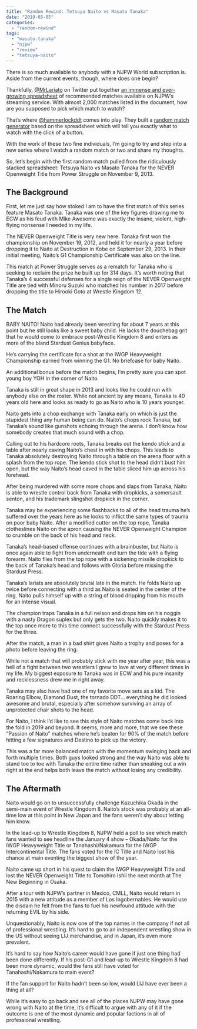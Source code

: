 ```yaml
---
title: "Random Rewind: Tetsuya Naito vs Masato Tanaka"
date: "2019-03-05"
categories: 
  - "random-rewind"
tags: 
  - "masato-tanaka"
  - "njpw"
  - "review"
  - "tetsuya-naito"
---
```


There is so much available to anybody with a NJPW World subscription is. Aside from the current events, though, where does one begin?

Thankfully, [@MrLariato](https://twitter.com/mrlariato) on Twitter put together [an immense and ever-growing spreadsheet](https://docs.google.com/spreadsheets/d/1ZsZCBTpKjHzdbCpKZ1No1KAdpmOd2OcgSMfC1-oa7pI/) of recommended matches available on NJPW’s streaming service. With almost 2,000 matches listed in the document, how are you supposed to pick which match to watch?

That’s where [@hammerlockddt](https://twitter.com/hammerlockddt) comes into play. They built a [random match generator](http://whatnjpwmatchshouldiwatch.surge.sh/) based on the spreadsheet which will tell you exactly what to watch with the click of a button.

With the work of these two fine individuals, I’m going to try and step into a new series where I watch a random match or two and share my thoughts.

So, let’s begin with the first random match pulled from the ridiculously stacked spreadsheet: Tetsuya Naito vs Masato Tanaka for the NEVER Openweight Title from Power Struggle on November 9, 2013.

## The Background

First, let me just say how stoked I am to have the first match of this series feature Masato Tanaka. Tanaka was one of the key figures drawing me to ECW as his feud with Mike Awesome was exactly the insane, violent, high-flying nonsense I needed in my life.

The NEVER Openweight Title is very new here. Tanaka first won the championship on November 19, 2012, and held it for nearly a year before dropping it to Naito at Destruction in Kobe on September 29, 2013. In their initial meeting, Naito’s G1 Championship Certificate was also on the line.

This match at Power Struggle serves as a rematch for Tanaka who is seeking to reclaim the prize he built up for 314 days. It’s worth noting that Tanaka’s 4 successful defenses for a single reign of the NEVER Openweight Title are tied with Minoru Suzuki who matched his number in 2017 before dropping the title to Hirooki Goto at Wrestle Kingdom 12.

## The Match

BABY NAITO! Naito had already been wrestling for about 7 years at this point but he still looks like a sweet baby child. He lacks the douchebag grit that he would come to embrace post-Wrestle Kingdom 8 and enters as more of the bland Stardust Genius babyface.

He’s carrying the certificate for a shot at the IWGP Heavyweight Championship earned from winning the G1. No briefcase for baby Naito.

An additional bonus before the match begins, I’m pretty sure you can spot young boy YOH in the corner of Naito.

Tanaka is still in great shape in 2013 and looks like he could run with anybody else on the roster. While not ancient by any means, Tanaka is 40 years old here and looks as ready to go as Naito who is 10 years younger.

Naito gets into a chop exchange with Tanaka early on which is just the stupidest thing any human being can do. Naito’s chops rock Tanaka, but Tanaka’s sound like gunshots echoing through the arena. I don’t know how somebody creates that much sound with a chop.

Calling out to his hardcore roots, Tanaka breaks out the kendo stick and a table after nearly caving Naito’s chest in with his chops. This leads to Tanaka absolutely destroying Naito through a table on the arena floor with a splash from the top rope. The kendo stick shot to the head didn’t bust him open, but the way Naito’s head caved in the table sliced him up across his forehead.

After being murdered with some more chops and slaps from Tanaka, Naito is able to wrestle control back from Tanaka with dropkicks, a somersault senton, and his trademark slingshot dropkick in the corner.

Tanaka may be experiencing some flashbacks to all of the head trauma he’s suffered over the years here as he looks to inflict the same types of trauma on poor baby Naito. After a modified cutter on the top rope, Tanaka clotheslines Naito on the apron causing the NEVER Openweight Champion to crumble on the back of his head and neck.

Tanaka’s head-based offense continues with a brainbuster, but Naito is once again able to fight from underneath and turn the tide with a flying forearm. Naito flies from the top rope with a sickening missile dropkick to the back of Tanaka’s head and follows with Gloria before missing the Stardust Press.

Tanaka’s lariats are absolutely brutal late in the match. He folds Naito up twice before connecting with a third as Naito is seated in the center of the ring. Naito pulls himself up with a string of blood dripping from his mouth for an intense visual.

The champion traps Tanaka in a full nelson and drops him on his noggin with a nasty Dragon suplex but only gets the two. Naito quickly makes it to the top once more to this time connect successfully with the Stardust Press for the three.

After the match, a man in a bad shirt gives Naito a trophy and poses for a photo before leaving the ring.

While not a match that will probably stick with me year after year, this was a hell of a fight between two wrestlers I grew to love at very different times in my life. My biggest exposure to Tanaka was in ECW and his pure insanity and recklessness drew me in right away.

Tanaka may also have had one of my favorite move sets as a kid. The Roaring Elbow, Diamond Dust, the tornado DDT… everything he did looked awesome and brutal, especially after somehow surviving an array of unprotected chair shots to the head.

For Naito, I think I’d like to see this style of Naito matches come back into the fold in 2019 and beyond. It seems, more and more, that we see these “Passion of Naito” matches where he’s beaten for 90% of the match before hitting a few signatures and Destino to pick up the victory.

This was a far more balanced match with the momentum swinging back and forth multiple times. Both guys looked strong and the way Naito was able to stand toe to toe with Tanaka the entire time rather than sneaking out a win right at the end helps both leave the match without losing any credibility.

## The Aftermath

Naito would go on to unsuccessfully challenge Kazuchika Okada in the semi-main event of Wrestle Kingdom 8. Naito’s stock was probably at an all-time low at this point in New Japan and the fans weren’t shy about letting him know.

In the lead-up to Wrestle Kingdom 8, NJPW held a poll to see which match fans wanted to see headline the January 4 show – Okada/Naito for the IWGP Heavyweight Title or Tanahashi/Nakamura for the IWGP Intercontinental Title. The fans voted for the IC Title and Naito lost his chance at main eventing the biggest show of the year.

Naito came up short in his quest to claim the IWGP Heavyweight Title and lost the NEVER Openweight Title to Tomohiro Ishii the next month at The New Beginning in Osaka.

After a tour with NJPW’s partner in Mexico, CMLL, Naito would return in 2015 with a new attitude as a member of Los Ingobernables. He would use the disdain he felt from the fans to fuel his newfound attitude with the returning EVIL by his side.

Unquestionably, Naito is now one of the top names in the company if not all of professional wrestling. It’s hard to go to an independent wrestling show in the US without seeing LIJ merchandise, and in Japan, it’s even more prevalent.

It’s hard to say how Naito’s career would have gone if just one thing had been done differently. If his post-G1 and lead-up to Wrestle Kingdom 8 had been more dynamic, would the fans still have voted for Tanahashi/Nakamura to main event?

If the fan support for Naito hadn’t been so low, would LIJ have ever been a thing at all?

While it’s easy to go back and see all of the places NJPW may have gone wrong with Naito at the time, it’s difficult to argue with any of it if the outcome is one of the most dynamic and popular factions in all of professional wrestling.
